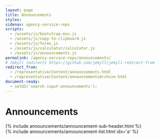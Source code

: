 ```yaml
---
layout: page
title: Announcements
styles:
sidenav: agency-service-reps
scripts:
  - /assets/js/bootstrap.min.js
  - /assets/js/copy-to-clipboard.js
  - /assets/js/forms.js
  - /assets/js/calculator/calculator.js
  - /assets/js/announcements.js
permalink: /agency-service-reps/announcements/
# Jekyll redirects https://github.com/jekyll/jekyll-redirect-from
redirect_from:
  - /representative/Content/announcements.html
  - /representative/Content/announcementsArchive.html
document-ready:
  - setQS('search-input-announcements');
---
```


# Announcements

<section class="subscribe-or-search" markdown="1">
{% include announcements/announcement-sub-header.html %}
</section>

<section id="announcement-section" class="plan-news announcements" markdown="1">
{% include announcements/announcement-list.html idx='a' %}
</section>

<!-- CONTENT END -->

